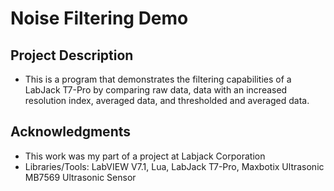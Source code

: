 # Noise Filtering Demo

## Project Description
- This is a program that demonstrates the filtering capabilities of a LabJack T7-Pro by comparing raw data, data with an increased resolution index, averaged data, and thresholded and averaged data.

## Acknowledgments
- This work was my part of a project at Labjack Corporation
- Libraries/Tools: LabVIEW V7.1, Lua, LabJack T7-Pro, Maxbotix Ultrasonic MB7569 Ultrasonic Sensor

